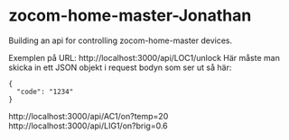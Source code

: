 # zocom-home-master-Jonathan
Building an api for controlling zocom-home-master devices.

Exemplen på URL:
http://localhost:3000/api/LOC1/unlock
  Här måste man skicka in ett JSON objekt i request bodyn som ser ut så här: 
  ```
  {
    "code": "1234"
  }
  ```
http://localhost:3000/api/AC1/on?temp=20
http://localhost:3000/api/LIG1/on?brig=0.6
